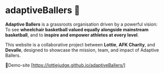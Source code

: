 # adaptiveBallers 🏀

**Adaptive Ballers** is a grassroots organisation driven by a powerful vision:  To see **wheelchair basketball valued equally alongside mainstream basketball**, and to **inspire and empower athletes at every level**.

This website is a collaborative project between **Lottie**, **AFK Charity**, and **Devalle**, designed to showcase the mission, team, and impact of Adaptive Ballers.

🚀Demo-site [https://lottiejudge.github.io/adaptiveBallers/]
